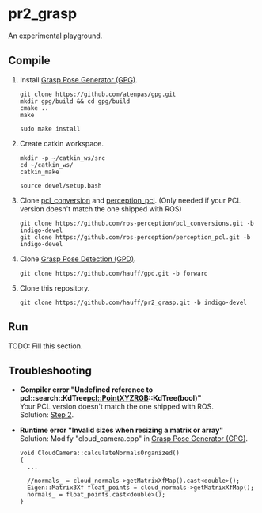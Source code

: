 # pr2_grasp

An experimental playground.

## Compile

1. Install [Grasp Pose Generator (GPG)](https://github.com/atenpas/gpg).
    ```
    git clone https://github.com/atenpas/gpg.git
    mkdir gpg/build && cd gpg/build
    cmake ..
    make

    sudo make install
    ```

2. Create catkin workspace.
    ```
    mkdir -p ~/catkin_ws/src
    cd ~/catkin_ws/
    catkin_make

    source devel/setup.bash
    ```

3. Clone [pcl_conversion](https://github.com/ros-perception/pcl_conversions) and
[perception_pcl](https://github.com/ros-perception/perception_pcl.git).
(Only needed if your PCL version doesn't match the one shipped with ROS)
    ```
    git clone https://github.com/ros-perception/pcl_conversions.git -b indigo-devel
    git clone https://github.com/ros-perception/perception_pcl.git -b indigo-devel
    ```
  
4. Clone [Grasp Pose Detection (GPD)](https://github.com/hauff/gpd).
    ```
    git clone https://github.com/hauff/gpd.git -b forward
    ```

5. Clone this repository.
    ```
    git clone https://github.com/hauff/pr2_grasp.git -b indigo-devel
    ```

## Run

TODO: Fill this section.

## Troubleshooting

* **Compiler error "Undefined reference to pcl::search::KdTree<pcl::PointXYZRGB>::KdTree(bool)"**  
  Your PCL version doesn't match the one shipped with ROS.  
  Solution: [Step 2](#Compile).
  
* **Runtime error "Invalid sizes when resizing a matrix or array"**  
  Solution: Modify "cloud_camera.cpp" in [Grasp Pose Generator (GPG)](https://github.com/atenpas/gpg).
    ```
    void CloudCamera::calculateNormalsOrganized()
    {
      ...
      
      //normals_ = cloud_normals->getMatrixXfMap().cast<double>();
      Eigen::Matrix3Xf float_points = cloud_normals->getMatrixXfMap();
      normals_ = float_points.cast<double>();
    }
    ```

